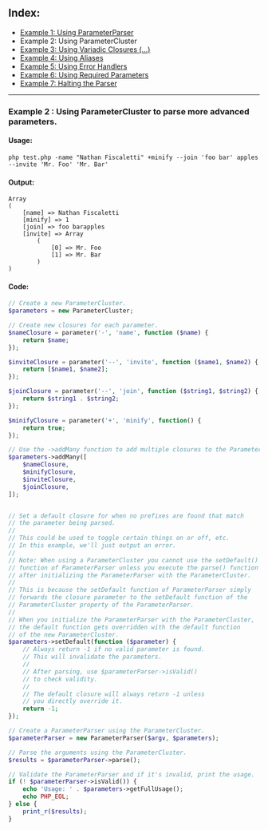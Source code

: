 ## Index:
* [Example 1: Using ParameterParser](https://github.com/nathan-fiscaletti/parameterparser/blob/master/examples/Example1.md)
* Example 2: Using ParameterCluster
* [Example 3: Using Variadic Closures (...)](https://github.com/nathan-fiscaletti/parameterparser/blob/master/examples/Example3.md)
* [Example 4: Using Aliases](https://github.com/nathan-fiscaletti/parameterparser/blob/master/examples/Example4.md)
* [Example 5: Using Error Handlers](https://github.com/nathan-fiscaletti/parameterparser/blob/master/examples/Example5.md)
* [Example 6: Using Required Parameters](https://github.com/nathan-fiscaletti/parameterparser/blob/master/examples/Example6.md)
* [Example 7: Halting the Parser](https://github.com/nathan-fiscaletti/parameterparser/blob/master/examples/Example7.md)

----
### Example 2 : Using ParameterCluster to parse more advanced parameters.

#### Usage: 
    php test.php -name "Nathan Fiscaletti" +minify --join 'foo bar' apples --invite 'Mr. Foo' 'Mr. Bar'
#### Output:
    Array
    (
        [name] => Nathan Fiscaletti
        [minify] => 1
        [join] => foo barapples
        [invite] => Array
            (
                [0] => Mr. Foo
                [1] => Mr. Bar
            )
    )
#### Code:
```php
// Create a new ParameterCluster.
$parameters = new ParameterCluster;

// Create new closures for each parameter.
$nameClosure = parameter('-', 'name', function ($name) {
    return $name;
});

$inviteClosure = parameter('--', 'invite', function ($name1, $name2) {
    return [$name1, $name2];
});

$joinClosure = parameter('--', 'join', function ($string1, $string2) {
    return $string1 . $string2;
});

$minifyClosure = parameter('+', 'minify', function() {
    return true;
});

// Use the ->addMany function to add multiple closures to the ParameterCluster.
$parameters->addMany([
    $nameClosure,
    $minifyClosure,
    $inviteClosure,
    $joinClosure,
]);


// Set a default closure for when no prefixes are found that match
// the parameter being parsed. 
// 
// This could be used to toggle certain things on or off, etc.
// In this example, we'll just output an error.
// 
// Note: When using a ParameterCluster you cannot use the setDefault()
// function of ParameterParser unless you execute the parse() function
// after initializing the ParameterParser with the ParameterCluster.
// 
// This is because the setDefault function of ParameterParser simply
// forwards the closure parameter to the setDefault function of the
// ParameterCluster property of the ParameterParser.
// 
// When you initialize the ParameterParser with the ParameterCluster,
// the default function gets overridden with the default function 
// of the new ParameterCluster. 
$parameters->setDefault(function ($parameter) {
    // Always return -1 if no valid parameter is found.
    // This will invalidate the parameters.
    // 
    // After parsing, use $parameterParser->isValid()
    // to check validity.
    // 
    // The default closure will always return -1 unless
    // you directly override it.
    return -1;
});

// Create a ParameterParser using the ParameterCluster.
$parameterParser = new ParameterParser($argv, $parameters);

// Parse the arguments using the ParameterCluster.
$results = $parameterParser->parse();

// Validate the ParameterParser and if it's invalid, print the usage.
if (! $parameterParser->isValid()) {
    echo 'Usage: ' . $parameters->getFullUsage();
    echo PHP_EOL;
} else {
    print_r($results);
}
```